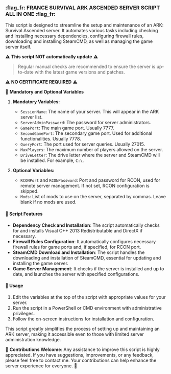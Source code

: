 ### :flag_fr: FRANCE SURVIVAL ARK ASCENDED SERVER SCRIPT ALL IN ONE :flag_fr: ###

This script is designed to streamline the setup and maintenance of an ARK: Survival Ascended server. It automates various tasks including checking and installing necessary dependencies, configuring firewall rules, downloading and installing SteamCMD, as well as managing the game server itself.


:warning: **This script NOT automatically update** :warning:
> Regular manual checks are recommended to ensure the server is up-to-date with the latest game versions and patches.

:warning: **NO CERTIFICATE REQUIRED** :warning:


:key: **Mandatory and Optional Variables**
1. **Mandatory Variables:**
   - `SessionName`: The name of your server. This will appear in the ARK server list.
   - `ServerAdminPassword`: The password for server administrators.
   - `GamePort`: The main game port. Usually 7777.
   - `SecondGamePort`: The secondary game port. Used for additional functionalities. Usually 7778.
   - `QueryPort`: The port used for server queries. Usually 27015.
   - `MaxPlayers`: The maximum number of players allowed on the server.
   - `DriveLetter`: The drive letter where the server and SteamCMD will be installed. For example, `C:\`.

2. **Optional Variables:**
   - `RCONPort` and `RCONPassword`: Port and password for RCON, used for remote server management. If not set, RCON configuration is skipped.
   - `Mods`: List of mods to use on the server, separated by commas. Leave blank if no mods are used.

#### :wrench: Script Features ###

- **Dependency Check and Installation**: The script automatically checks for and installs Visual C++ 2013 Redistributable and DirectX if necessary.
- **Firewall Rules Configuration**: It automatically configures necessary firewall rules for game ports and, if specified, for RCON port.
- **SteamCMD Download and Installation**: The script handles the downloading and installation of SteamCMD, essential for updating and installing the game server.
- **Game Server Management**: It checks if the server is installed and up to date, and launches the server with specified configurations.

#### :book: Usage ###

1. Edit the variables at the top of the script with appropriate values for your server.
2. Run the script in a PowerShell or CMD environment with administrative privileges.
3. Follow the on-screen instructions for installation and configuration.

This script greatly simplifies the process of setting up and maintaining an ARK server, making it accessible even to those with limited server administration knowledge.

:handshake: **Contributions Welcome**: Any assistance to improve this script is highly appreciated. If you have suggestions, improvements, or any feedback, please feel free to contact me. Your contributions can help enhance the server experience for everyone. 🌟